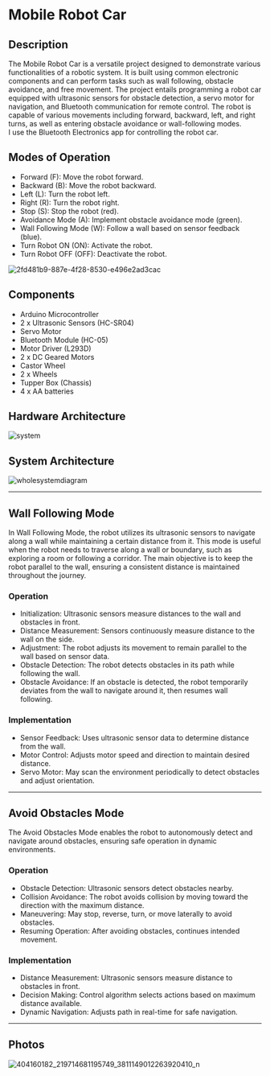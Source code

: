 # Mobile Robot Car

## Description

The Mobile Robot Car is a versatile project designed to demonstrate various functionalities of a robotic system. It is built using common electronic components and can perform tasks such as wall following, obstacle avoidance, and free movement. The project entails programming a robot car equipped with ultrasonic sensors for obstacle detection, a servo motor for navigation, and Bluetooth communication for remote control. The robot is capable of various movements including forward, backward, left, and right turns, as well as entering obstacle avoidance or wall-following modes.  
I use the Bluetooth Electronics app for controlling the robot car.

## Modes of Operation

- Forward (F): Move the robot forward.  
- Backward (B): Move the robot backward.  
- Left (L): Turn the robot left.  
- Right (R): Turn the robot right.  
- Stop (S): Stop the robot (red).  
- Avoidance Mode (A): Implement obstacle avoidance mode (green).  
- Wall Following Mode (W): Follow a wall based on sensor feedback (blue).  
- Turn Robot ON (ON): Activate the robot.  
- Turn Robot OFF (OFF): Deactivate the robot.

![2fd481b9-887e-4f28-8530-e496e2ad3cac](https://github.com/palpatinedude/Delfi---Small-Robot/assets/117318107/59d41e22-7f2c-4cca-81d9-e8a77e3253e6)

## Components

- Arduino Microcontroller  
- 2 x Ultrasonic Sensors (HC-SR04)  
- Servo Motor  
- Bluetooth Module (HC-05)  
- Motor Driver (L293D)  
- 2 x DC Geared Motors  
- Castor Wheel  
- 2 x Wheels  
- Tupper Box (Chassis)  
- 4 x AA batteries  

## Hardware Architecture

![system](https://github.com/palpatinedude/Delfi---Small-Robot/assets/117318107/3f96b5bd-3b04-4764-ba1b-b04220e868c4)

## System Architecture

![wholesystemdiagram](https://github.com/palpatinedude/Delfi---Small-Robot/assets/117318107/b5ab3269-bc6a-4af0-ad63-ab4d2f3a762d)

---

## Wall Following Mode

In Wall Following Mode, the robot utilizes its ultrasonic sensors to navigate along a wall while maintaining a certain distance from it. This mode is useful when the robot needs to traverse along a wall or boundary, such as exploring a room or following a corridor. The main objective is to keep the robot parallel to the wall, ensuring a consistent distance is maintained throughout the journey.

### Operation

- Initialization: Ultrasonic sensors measure distances to the wall and obstacles in front.  
- Distance Measurement: Sensors continuously measure distance to the wall on the side.  
- Adjustment: The robot adjusts its movement to remain parallel to the wall based on sensor data.  
- Obstacle Detection: The robot detects obstacles in its path while following the wall.  
- Obstacle Avoidance: If an obstacle is detected, the robot temporarily deviates from the wall to navigate around it, then resumes wall following.

### Implementation

- Sensor Feedback: Uses ultrasonic sensor data to determine distance from the wall.  
- Motor Control: Adjusts motor speed and direction to maintain desired distance.  
- Servo Motor: May scan the environment periodically to detect obstacles and adjust orientation.

---

## Avoid Obstacles Mode

The Avoid Obstacles Mode enables the robot to autonomously detect and navigate around obstacles, ensuring safe operation in dynamic environments.

### Operation

- Obstacle Detection: Ultrasonic sensors detect obstacles nearby.  
- Collision Avoidance: The robot avoids collision by moving toward the direction with the maximum distance.  
- Maneuvering: May stop, reverse, turn, or move laterally to avoid obstacles.  
- Resuming Operation: After avoiding obstacles, continues intended movement.

### Implementation

- Distance Measurement: Ultrasonic sensors measure distance to obstacles in front.  
- Decision Making: Control algorithm selects actions based on maximum distance available.  
- Dynamic Navigation: Adjusts path in real-time for safe navigation.

---

## Photos

![404160182_219714681195749_3811149012263920410_n](https://github.com/palpatinedude/Delfi---Small-Robot/assets/117318107/2b3df04a-5a43-415b-8a9d-c0c6f8675aee)




